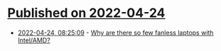 # [Published on 2022-04-24](index.md)

* [2022-04-24, 08:25:09](https://news.ycombinator.com/item?id=31142209) - [Why are there so few fanless laptops with Intel/AMD?](https://news.ycombinator.com/item?id=31142209)
